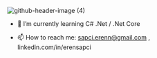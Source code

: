 ![github-header-image (4)](https://user-images.githubusercontent.com/43892645/189422306-d31ce023-df91-454e-818a-5c31915360f4.png)



- 🌱 I’m currently learning C# .Net / .Net Core

- 📫 How to reach me: sapci.erenn@gmail.com , linkedin.com/in/erensapci
